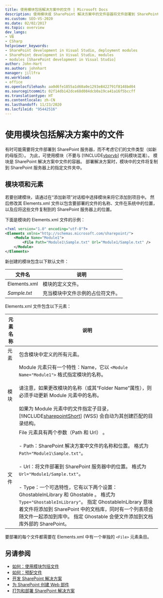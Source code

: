 ```yaml
---
title: 使用模块包括解决方案中的文件 | Microsoft Docs
description: 使用模块或 SharePoint 解决方案中的文件容器将文件部署到 SharePoint 服务器，而不管是何种文件类型（如母版页）。
ms.custom: SEO-VS-2020
ms.date: 02/02/2017
ms.topic: overview
dev_langs:
- VB
- CSharp
helpviewer_keywords:
- SharePoint development in Visual Studio, deployment modules
- SharePoint development in Visual Studio, modules
- modules [SharePoint development in Visual Studio]
author: John-Hart
ms.author: johnhart
manager: jillfra
ms.workload:
- office
ms.openlocfilehash: aa0d6fe1855a1d60a0e1293e8422791f8148bd04
ms.sourcegitcommit: 02f14db142dce68d084dcb0a19ca41a16f5bccff
ms.translationtype: HT
ms.contentlocale: zh-CN
ms.lasthandoff: 11/23/2020
ms.locfileid: "95442516"
---
```

# <a name="use-modules-to-include-files-in-the-solution"></a>使用模块包括解决方案中的文件
  有时可能需要将文件部署到 SharePoint 服务器，而不考虑它们的文件类型（如新的母版页）。 为此，可使用模块（不要与 [!INCLUDE[vbprvb](../sharepoint/includes/vbprvb-md.md)] 代码模块混淆）。 模块是 SharePoint 解决方案中文件的容器。 部署解决方案时，模块中的文件将复制到 SharePoint 服务器上的指定文件夹中。

## <a name="module-items-and-elements"></a>模块项和元素
 若要创建模块，请通过在“添加新项”对话框中选择模块来将它添加到项目中。 然后修改其 Elements.xml 文件以包含要部署的文件的名称、文件在系统中的位置，以及应将这些文件复制到的 SharePoint 服务器上的位置。

 下面是模块的 Elements.xml 文件的示例：

```xml
<?xml version="1.0" encoding="utf-8"?>
<Elements xmlns="http://schemas.microsoft.com/sharepoint/">
    <Module Name="Module1">
        <File Path="Module1\Sample.txt" Url="Module1/Sample.txt" />
    </Module>
</Elements>

```

 新创建的模块包含以下默认文件：

|文件名|说明|
|---------------|-----------------|
|Elements.xml|模块的定义文件。|
|*Sample.txt*|充当模块中文件示例的占位符文件。|

 Elements.xml 文件包含以下元素：

|元素名称|说明|
|------------------|-----------------|
|元素|包含模块中定义的所有元素。|
|模块|Module 元素只有一个特性：Name，它以 `<Module Name="Module1">` 格式指定模块的名称。<br /><br /> 请注意，如果更改模块的名称（或其“Folder Name”属性），则必须手动更新 Module 元素中的名称。<br /><br /> 如果为 Module 元素中的文件指定子目录，[!INCLUDE[sharepointShort](../sharepoint/includes/sharepointshort-md.md)] (WSS) 会自动为其创建匹配的目录结构。|
|文件|File 元素具有两个参数（Path 和 Url） 。<br /><br /> - Path：SharePoint 解决方案中文件的名称和位置。 格式为 `Path="Module1\Sample.txt"`。<br /><br /> - Url：将文件部署到 SharePoint 服务器中的位置。 格式为 `Url="Module1/Sample.txt"`。<br /><br /> - Type：一个可选特性，它有以下两个设置：GhostableInLibrary 和 Ghostable 。 格式为 `Type="GhostableInLibrary"`。 指定 GhostableInLibrary 意味着文件将添加到 SharePoint 中的文档库，同时有一个列表项会随文件一起添加到库中。 指定 Ghostable 会使文件添加到文档库外部的 SharePoint。|

 要部署的每个文件都需要在 Elements.xml 中有一个单独的 `<File>` 元素条目。

## <a name="see-also"></a>另请参阅
- [如何：使用模块包括文件](../sharepoint/how-to-include-files-by-using-a-module.md)
- [如何：预配文件](/previous-versions/office/developer/sharepoint-2010/ms441170(v=office.14))
- [开发 SharePoint 解决方案](../sharepoint/developing-sharepoint-solutions.md)
- [为 SharePoint 创建 Web 部件](../sharepoint/creating-web-parts-for-sharepoint.md)
- [打包和部署 SharePoint 解决方案](../sharepoint/packaging-and-deploying-sharepoint-solutions.md)
